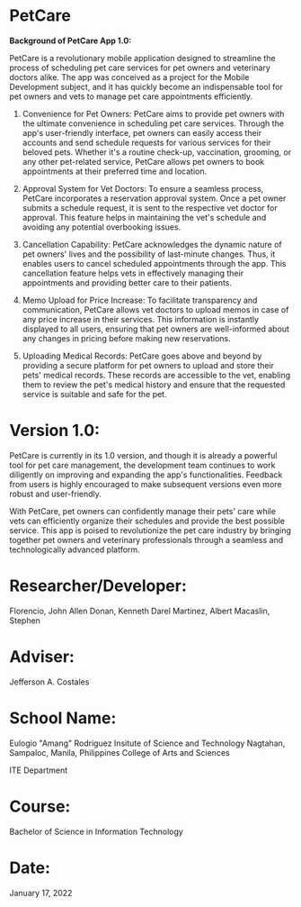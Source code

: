 # PetCare

**Background of PetCare App 1.0:**

PetCare is a revolutionary mobile application designed to streamline the process of scheduling pet care services for pet owners and veterinary doctors alike. The app was conceived as a project for the Mobile Development subject, and it has quickly become an indispensable tool for pet owners and vets to manage pet care appointments efficiently.

1. Convenience for Pet Owners:
PetCare aims to provide pet owners with the ultimate convenience in scheduling pet care services. Through the app's user-friendly interface, pet owners can easily access their accounts and send schedule requests for various services for their beloved pets. Whether it's a routine check-up, vaccination, grooming, or any other pet-related service, PetCare allows pet owners to book appointments at their preferred time and location.

2. Approval System for Vet Doctors:
To ensure a seamless process, PetCare incorporates a reservation approval system. Once a pet owner submits a schedule request, it is sent to the respective vet doctor for approval. This feature helps in maintaining the vet's schedule and avoiding any potential overbooking issues.

3. Cancellation Capability:
PetCare acknowledges the dynamic nature of pet owners' lives and the possibility of last-minute changes. Thus, it enables users to cancel scheduled appointments through the app. This cancellation feature helps vets in effectively managing their appointments and providing better care to their patients.

4. Memo Upload for Price Increase:
To facilitate transparency and communication, PetCare allows vet doctors to upload memos in case of any price increase in their services. This information is instantly displayed to all users, ensuring that pet owners are well-informed about any changes in pricing before making new reservations.

5. Uploading Medical Records:
PetCare goes above and beyond by providing a secure platform for pet owners to upload and store their pets' medical records. These records are accessible to the vet, enabling them to review the pet's medical history and ensure that the requested service is suitable and safe for the pet.

# Version 1.0:
PetCare is currently in its 1.0 version, and though it is already a powerful tool for pet care management, the development team continues to work diligently on improving and expanding the app's functionalities. Feedback from users is highly encouraged to make subsequent versions even more robust and user-friendly.

With PetCare, pet owners can confidently manage their pets' care while vets can efficiently organize their schedules and provide the best possible service. This app is poised to revolutionize the pet care industry by bringing together pet owners and veterinary professionals through a seamless and technologically advanced platform.

# Researcher/Developer:
Florencio, John Allen
Donan, Kenneth Darel
Martinez, Albert
Macaslin, Stephen

# Adviser:
Jefferson A. Costales

# School Name:
Eulogio "Amang" Rodriguez Insitute of Science and Technology
Nagtahan, Sampaloc, Manila, Philippines
College of Arts and Sciences

ITE Department

# Course:
Bachelor of Science in Information Technology

# Date:
January 17, 2022
